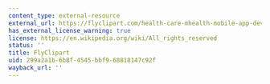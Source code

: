 ```yaml
---
content_type: external-resource
external_url: https://flyclipart.com/health-care-mhealth-mobile-app-development-communication-health-care-electronics-network-computer-hd-png-download-1264294
has_external_license_warning: true
license: https://en.wikipedia.org/wiki/All_rights_reserved
status: ''
title: FlyClipart
uid: 299a2a1b-6b8f-4545-bbf9-68818147c92f
wayback_url: ''
---
```

